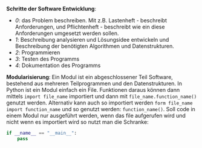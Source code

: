 **Schritte der Software Entwicklung**: 
- *0*: das Problem beschreiben. Mit z.B. Lastenheft - beschreibt Anforderungen, und Pflichtenheft - beschreibt wie ein diese Anforderungen umgesetzt werden sollen.
- *1*: Beschreibung analysieren und Lösungsidee entwickeln und Beschreibung der benötigten Algorithmen und Datenstrukturen.
- *2*: Programmieren
- *3*: Testen des Programms
- *4*: Dokumentation des Programms

**Modularisierung**: Ein Modul ist ein abgeschlossener Teil Software, bestehend aus mehreren Teilprogrammen und den Datenstrukturen. In Python ist ein Modul einfach ein File. Funktionen daraus können dann mittels `import file_name` importiert und dann mit `file_name.function_name()` genutzt werden. Alternativ kann auch so importiert werden `form file_name import function_name` und so genutzt werden: `function_name()`. Soll code in einem Modul nur ausgeführt werden, wenn das file aufgerufen wird und nicht wenn es importiert wird so nutzt man die Schranke:
```python
if __name__ == "__main__":
	pass
```
